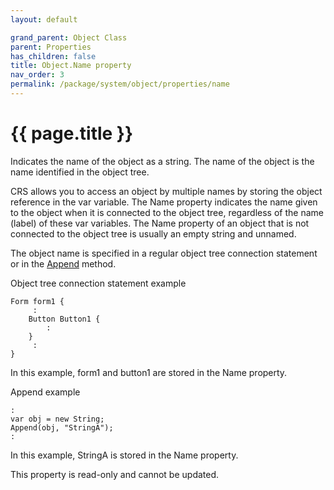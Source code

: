 ```yaml
---
layout: default

grand_parent: Object Class
parent: Properties
has_children: false
title: Object.Name property
nav_order: 3
permalink: /package/system/object/properties/name
---
```

# {{ page.title }}

Indicates the name of the object as a string. The name of the object is the name identified in the object tree.

CRS allows you to access an object by multiple names by storing the object reference in the var variable. The Name property indicates the name given to the object when it is connected to the object tree, regardless of the name (label) of these var variables. The Name property of an object that is not connected to the object tree is usually an empty string and unnamed.

The object name is specified in a regular object tree connection statement or in the [Append]() method.

Object tree connection statement example

```
Form form1 {
     :
    Button Button1 {
        :
    }
     :
}
```

In this example, form1 and button1 are stored in the Name property.

Append example

```
:
var obj = new String;
Append(obj, "StringA");
:
```

In this example, StringA is stored in the Name property.

This property is read-only and cannot be updated.